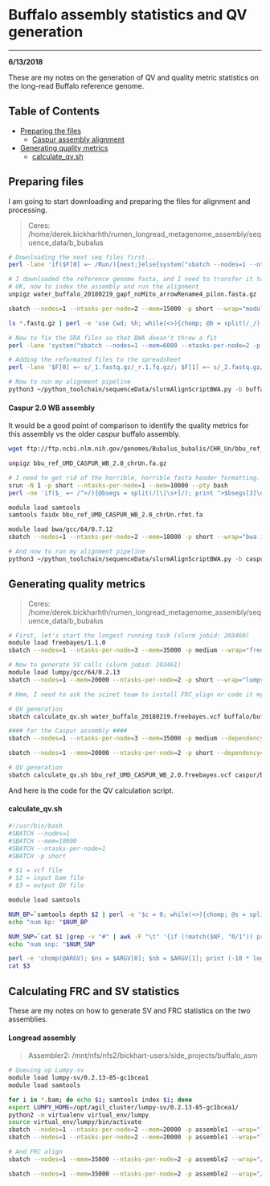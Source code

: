 # Buffalo assembly statistics and QV generation
---
**6/13/2018**

These are my notes on the generation of QV and quality metric statistics on the long-read Buffalo reference genome.


## Table of Contents
* [Preparing the files](#preparing)
	* [Caspur assembly alignment](#caspur)
* [Generating quality metrics](#quality)
	* [calculate_qv.sh](#calculatescript)

<a name="preparing"></a>
## Preparing files

I am going to start downloading and preparing the files for alignment and processing. 

> Ceres: /home/derek.bickharhth/rumen_longread_metagenome_assembly/sequence_data/b_bubalus

```bash
# Downloading the next seq files first...
perl -lane 'if($F[0] =~ /Run/){next;}else{system("sbatch --nodes=1 --ntasks-per-node=2 --mem=2000 -p short --wrap=\"module load sratoolkit/gcc/64/2.8.2-1; prefetch --max-size 55000000 $F[0]; fastq-dump.2 -I --gzip --split-files $F[0]\"");}' < buffalo_wgs_sra_dataset.tab

# I downloaded the reference genome fasta, and I need to transfer it to the cluster for indexing and alignment
# OK, now to index the assembly and run the alignment
unpigz water_buffalo_20180219_gapf_noMito_arrowRename4_pilon.fasta.gz

sbatch --nodes=1 --ntasks-per-node=2 --mem=15000 -p short --wrap="module load bwa; module load samtools; bwa index water_buffalo_20180219_gapf_noMito_arrowRename4_pilon.fasta; samtools faidx water_buffalo_20180219_gapf_noMito_arrowRename4_pilon.fasta"

ls *.fastq.gz | perl -e 'use Cwd; %h; while(<>){chomp; @b = split(/_/); push(@{$h{$b[0]}}, $_);} $cwd = cwd(); foreach my $k (keys(%h)){print "$cwd/" . $h{$k}->[0] . "\t$cwd/" . $h{$k}->[1] . "\t$k\tbuffalo\n";}' > raw_sra_buffalo_paired_end.tab

# Now to fix the SRA files so that BWA doesn't throw a fit
perl -lane 'system("sbatch --nodes=1 --mem=6000 --ntasks-per-node=2 -p short --wrap=\"python3 ~/python_toolchain/sequenceData/fixSRAFastqFiles.py -f $F[0] -r $F[1] -o $F[2]\_r -l $F[2]\_r.log\"");' < raw_sra_buffalo_paired_end.tab

# Adding the reformated files to the spreadsheet
perl -lane '$F[0] =~ s/_1.fastq.gz/_r.1.fq.gz/; $F[1] =~ s/_2.fastq.gz/_r.2.fq.gz/; if( -s $F[0] && -s $F[1]){print join("\t", @F);}' < raw_sra_buffalo_paired_end.tab > reformated_sra_buffal_paired_end.tab

# Now to run my alignment pipeline
python3 ~/python_toolchain/sequenceData/slurmAlignScriptBWA.py -b buffalo -t reformated_sra_buffal_paired_end.tab -f water_buffalo_20180219_gapf_noMito_arrowRename4_pilon.fasta -p short -m
```

<a name="caspur"></a>
#### Caspur 2.0 WB assembly

It would be a good point of comparison to identify the quality metrics for this assembly vs the older caspur buffalo assembly.

```bash
wget ftp://ftp.ncbi.nlm.nih.gov/genomes/Bubalus_bubalis/CHR_Un/bbu_ref_UMD_CASPUR_WB_2.0_chrUn.fa.gz

unpigz bbu_ref_UMD_CASPUR_WB_2.0_chrUn.fa.gz

# I need to get rid of the horrible, horrible fasta header formatting. Let's do this in an interactive node
srun -N 1 -p short --ntasks-per-node=1 --mem=10000 --pty bash
perl -ne 'if($_ =~ /^>/){@bsegs = split(/[\|\s+]/); print ">$bsegs[3]\n";}else{print $_;}' < bbu_ref_UMD_CASPUR_WB_2.0_chrUn.fa > bbu_ref_UMD_CASPUR_WB_2.0_chrUn.rfmt.fa

module load samtools
samtools faidx bbu_ref_UMD_CASPUR_WB_2.0_chrUn.rfmt.fa

module load bwa/gcc/64/0.7.12
sbatch --nodes=1 --ntasks-per-node=2 --mem=18000 -p short --wrap="bwa index bbu_ref_UMD_CASPUR_WB_2.0_chrUn.rfmt.fa"

# And now to run my alignment pipeline
python3 ~/python_toolchain/sequenceData/slurmAlignScriptBWA.py -b caspur -t reformated_sra_buffal_paired_end.tab -f bbu_ref_UMD_CASPUR_WB_2.0_chrUn.rfmt.fa -p short -m
```

<a name="quality"></a>
## Generating quality metrics

> Ceres: /home/derek.bickharhth/rumen_longread_metagenome_assembly/sequence_data/b_bubalus

```bash
# First, let's start the longest running task (slurm jobid: 203460)
module load freebayes/1.1.0
sbatch --nodes=1 --ntasks-per-node=3 --mem=35000 -p medium --wrap="freebayes -C 2 -0 -O -q 20 -z 0.10 -E 0 -X -u -p 2 -F 0.75 -f water_buffalo_20180219_gapf_noMito_arrowRename4_pilon.fasta -v water_buffalo_20180219.freebayes.vcf buffalo/buffalo/buffalo.sorted.merged.bam"

# Now to generate SV calls (slurm jobid: 203461)
module load lumpy/gcc/64/0.2.13
sbatch --nodes=1 --mem=20000 --ntasks-per-node=2 -p short --wrap="lumpyexpress -B buffalo/buffalo/buffalo.sorted.merged.bam -o water_buffalo_20180219.lumpy.vcf"

# Hmm, I need to ask the scinet team to install FRC_align or code it myself without the lib-gmp dependencies

# QV generation
sbatch calculate_qv.sh water_buffalo_20180219.freebayes.vcf buffalo/buffalo/buffalo.sorted.merged.bam water_buffalo_20180219.qv

#### for the Caspur assembly ####
sbatch --nodes=1 --ntasks-per-node=3 --mem=35000 -p medium --dependency=afterany:203505 --wrap="freebayes -C 2 -0 -O -q 20 -z 0.10 -E 0 -X -u -p 2 -F 0.75 -f bbu_ref_UMD_CASPUR_WB_2.0_chrUn.rfmt.fa -v bbu_ref_UMD_CASPUR_WB_2.0.freebayes.vcf caspur/buffalo/buffalo.sorted.merged.bam"

sbatch --nodes=1 --mem=20000 --ntasks-per-node=2 -p short --dependency=afterany:203505 --wrap="lumpyexpress -B caspur/buffalo/buffalo.sorted.merged.bam -o bbu_ref_UMD_CASPUR_WB_2.0.lumpy.vcf"

# QV generation
sbatch calculate_qv.sh bbu_ref_UMD_CASPUR_WB_2.0.freebayes.vcf caspur/buffalo/buffalo.sorted.merged.bam bbu_ref_UMD_CASPUR_WB_2.0.qv
```


And here is the code for the QV calculation script.

<a name="calculatescript"></a>
#### calculate_qv.sh

```bash
#!/usr/bin/bash
#SBATCH --nodes=1
#SBATCH --mem=10000
#SBATCH --ntasks-per-node=1
#SBATCH -p short

# $1 = vcf file
# $2 = input bam file
# $3 = output QV file

module load samtools

NUM_BP=`samtools depth $2 | perl -e '$c = 0; while(<>){chomp; @s = split(/\t/); if(scalar(@s) >= 3){$c++;}} print "$c\n";'`
echo "num bp: "$NUM_BP

NUM_SNP=`cat $1 |grep -v "#" | awk -F "\t" '{if (!match($NF, "0/1")) print $1"\t"$2"\t"$3"\t"$4"\t"$5"\t"$8}' | tr ';' ' ' | sed s/AB=//g | awk -v WEIGHT=0 '{if ($6 >= WEIGHT) print $0}' | awk -v SUM=0 '{if (length($4) == length($5)) { SUM+=length($4); } else if (length($4) < length($5)) { SUM+=length($5)-length($4); } else { SUM+=length($4)-length($5)}} END { print SUM}'`
echo "num snp: "$NUM_SNP

perl -e 'chomp(@ARGV); $ns = $ARGV[0]; $nb = $ARGV[1]; print (-10 * log($ns/$nb)/log(10)); print "\n";' $NUM_SNP $NUM_BP > $3
cat $3
```

## Calculating FRC and SV statistics

These are my notes on how to generate SV and FRC statistics on the two assemblies.

#### Longread assembly

> Assembler2: /mnt/nfs/nfs2/bickhart-users/side_projects/buffalo_asm

```bash
# Queuing up Lumpy-sv
module load lumpy-sv/0.2.13-85-gc1bcea1
module load samtools

for i in *.bam; do echo $i; samtools index $i; done
export LUMPY_HOME=/opt/agil_cluster/lumpy-sv/0.2.13-85-gc1bcea1/
python2 -m virtualenv virtual_env/lumpy
source virtual_env/lumpy/bin/activate
sbatch --nodes=1 --ntasks-per-node=2 --mem=20000 -p assemble1 --wrap="lumpyexpress -B caspur.sorted.merged.bam -o caspur.lumpy.sv.vcf"
sbatch --nodes=1 --ntasks-per-node=2 --mem=20000 -p assemble1 --wrap="lumpyexpress -B longread.sorted.merged.bam -o longread.lumpy.sv.vcf"

# And FRC align
sbatch --nodes=1 --mem=35000 --ntasks-per-node=2 -p assemble2 --wrap="/mnt/nfs/nfs2/bickhart-users/binaries/FRC_align/bin/FRC --pe-sam longread.sorted.merged.bam --pe-max-insert 1500 --output longread.sorted.frc_features.txt"

sbatch --nodes=1 --mem=35000 --ntasks-per-node=2 -p assemble2 --wrap="/mnt/nfs/nfs2/bickhart-users/binaries/FRC_align/bin/FRC --pe-sam caspur.sorted.merged.bam --pe-max-insert 1500 --output caspur.sorted.frc_features.txt"
```